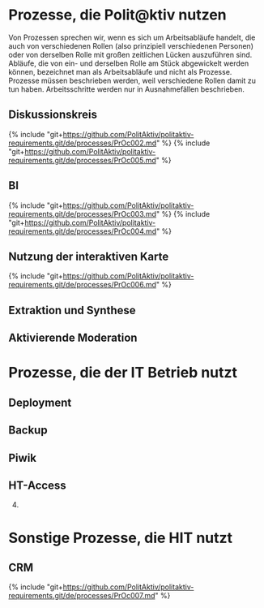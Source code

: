 
# Prozesse, die Polit@ktiv nutzen

Von Prozessen sprechen wir, wenn es sich um Arbeitsabläufe handelt, die auch von verschiedenen Rollen (also prinzipiell verschiedenen Personen) oder von derselben Rolle mit großen zeitlichen Lücken auszuführen sind.
Abläufe, die von ein- und derselben Rolle am Stück abgewickelt werden können, bezeichnet man als Arbeitsabläufe und nicht als Prozesse.
Prozesse müssen beschrieben werden, weil verschiedene Rollen damit zu tun haben. Arbeitsschritte werden nur in Ausnahmefällen beschrieben.

## Diskussionskreis 
{% include "git+https://github.com/PolitAktiv/politaktiv-requirements.git/de/processes/PrOc002.md" %}
{% include "git+https://github.com/PolitAktiv/politaktiv-requirements.git/de/processes/PrOc005.md" %}

## BI                                                        
{% include "git+https://github.com/PolitAktiv/politaktiv-requirements.git/de/processes/PrOc003.md" %}
{% include "git+https://github.com/PolitAktiv/politaktiv-requirements.git/de/processes/PrOc004.md" %}

## Nutzung der interaktiven Karte  
{% include "git+https://github.com/PolitAktiv/politaktiv-requirements.git/de/processes/PrOc006.md" %}

## Extraktion und Synthese

## Aktivierende Moderation

# Prozesse, die der IT Betrieb nutzt
## Deployment
## Backup
## Piwik
## HT-Access
4. 

# Sonstige Prozesse, die HIT nutzt

## CRM                                             
{% include "git+https://github.com/PolitAktiv/politaktiv-requirements.git/de/processes/PrOc007.md" %}


